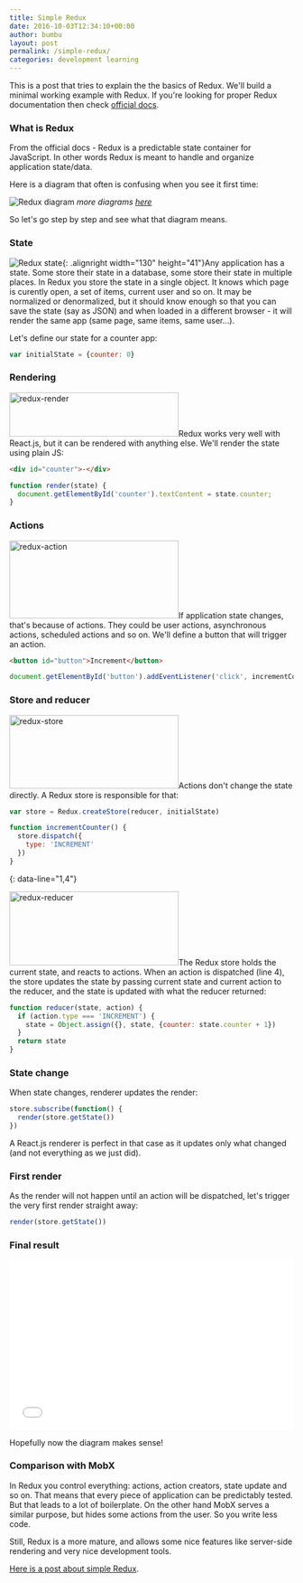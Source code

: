 ```yaml
---
title: Simple Redux
date: 2016-10-03T12:34:10+00:00
author: bumbu
layout: post
permalink: /simple-redux/
categories: development learning
---
```

This is a post that tries to explain the the basics of Redux. We'll build a minimal working example with Redux. If you're looking for proper Redux documentation then check [official docs](http://redux.js.org/).

### What is Redux

From the official docs - Redux is a predictable state container for JavaScript. In other words Redux is meant to handle and organize application state/data.

Here is a diagram that often is confusing when you see it first time:

![Redux diagram](https://camo.githubusercontent.com/5aba89b6daab934631adffc1f301d17bb273268b/68747470733a2f2f73332e616d617a6f6e6177732e636f6d2f6d656469612d702e736c69642e65732f75706c6f6164732f3336343831322f696d616765732f323438343535322f415243482d5265647578322d7265616c2e676966)
_more diagrams [here](https://github.com/reactjs/redux/issues/653)_

So let's go step by step and see what that diagram means.

### State

![Redux state]({{site.root}}/assets/images/2016/10/redux-state.png){: .alignright width="130" height="41"}Any application has a state. Some store their state in a database, some store their state in multiple places. In Redux you store the state in a single object. It knows which page is curently open, a set of items, current user and so on. It may be normalized or denormalized, but it should know enough so that you can save the state (say as JSON) and when loaded in a different browser - it will render the same app (same page, same items, same user...).

Let's define our state for a counter app:

```js
var initialState = {counter: 0}
```

### Rendering

<img src="{{site.root}}/assets/images/2016/10/redux-render-300x78.png" alt="redux-render" width="300" height="78" class="alignright size-medium wp-image-1026" />Redux works very well with React.js, but it can be rendered with anything else. We'll render the state using plain JS:

```html
<div id="counter">-</div>
```

```js
function render(state) {
  document.getElementById('counter').textContent = state.counter;
}
```

### Actions

<img src="{{site.root}}/assets/images/2016/10/redux-action-300x138.png" alt="redux-action" width="300" height="138" class="alignright size-medium wp-image-1024" />If application state changes, that's because of actions. They could be user actions, asynchronous actions, scheduled actions and so on. We'll define a button that will trigger an action.

```html
<button id="button">Increment</button>
```

```js
document.getElementById('button').addEventListener('click', incrementCounter)
```

### Store and reducer

<img src="{{site.root}}/assets/images/2016/10/redux-store-300x130.png" alt="redux-store" width="300" height="130" class="alignright size-medium wp-image-1028" />Actions don't change the state directly. A Redux store is responsible for that:

```js
var store = Redux.createStore(reducer, initialState)

function incrementCounter() {
  store.dispatch({
    type: 'INCREMENT'
  })
}
```
{: data-line="1,4"}

<img src="{{site.root}}/assets/images/2016/10/redux-reducer-300x131.png" alt="redux-reducer" width="300" height="131" class="alignright size-medium wp-image-1025" />The Redux store holds the current state, and reacts to actions. When an action is dispatched (line 4), the store updates the state by passing current state and current action to the reducer, and the state is updated with what the reducer returned:

```js
function reducer(state, action) {
  if (action.type === 'INCREMENT') {
    state = Object.assign({}, state, {counter: state.counter + 1})
  }
  return state
}
```

### State change

When state changes, renderer updates the render:

```js
store.subscribe(function() {
  render(store.getState())
})
```

A React.js renderer is perfect in that case as it updates only what changed (and not everything as we just did).

### First render

As the render will not happen until an action will be dispatched, let's trigger the very first render straight away:

```js
render(store.getState())
```

### Final result

<iframe width="100%" height="300" src="//jsfiddle.net/bumbu/qt02zL0g/embedded/js,html,resources,result/" allowfullscreen="allowfullscreen" frameborder="0"></iframe>

Hopefully now the diagram makes sense!

### Comparison with MobX

In Redux you control everything: actions, action creators, state update and so on. That means that every piece of application can be predictably tested. But that leads to a lot of boilerplate. On the other hand MobX serves a similar purpose, but hides some actions from the user. So you write less code.

Still, Redux is a more mature, and allows some nice features like server-side rendering and very nice development tools.

[Here is a post about simple Redux](/simple-mobx/).
